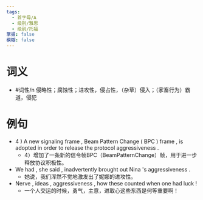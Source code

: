```yaml
---
tags:
  - 首字母/A
  - 级别/雅思
  - 级别/托福
掌握: false
模糊: false
---
```

# 词义
- #词性/n  侵略性；腐蚀性；进攻性，侵占性，（杂草）侵入；（家畜行为）霸道，侵犯
# 例句
- 4 ) A new signaling frame , Beam Pattern Change ( BPC ) frame , is adopted in order to release the protocol aggressiveness .
	- 4）增加了一条新的信令帧BPC（BeamPatternChange）帧，用于进一步释放协议积极性。
- We had , she said , inadvertently brought out Nina 's aggressiveness .
	- 她说，我们浑然不觉地激发出了妮娜的进攻性。
- Nerve , ideas , aggressiveness , how these counted when one had luck !
	- 一个人交运的时候，勇气，主意，进取心这些东西是何等重要啊！
